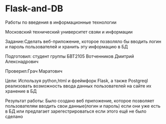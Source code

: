 # Flask-and-DB
Работы по введения в информационные технологии

Московский технический университет свзяи и информации

Задание:Сделать веб-приложение, которое позволяло бы вводить логин и пароль пользователей и хранить эту информацию в БД

Подготовил: студент группы БВТ2105 Вотченников Дмитрий Алекснадрович

Проверил:Грач Маратович

Цели: Используя python,html и фреймфорк Flask, а также Postgreql реализовать возможность ввода данных пользователей на сайте их хранение в БД

Результат работы: Было создано веб приложение, которое позволяет пользователям вводить свои данные(логин и пароль) если они уже есть в БД или предлагает зарегестрироваться если этого ещё не было сделано
